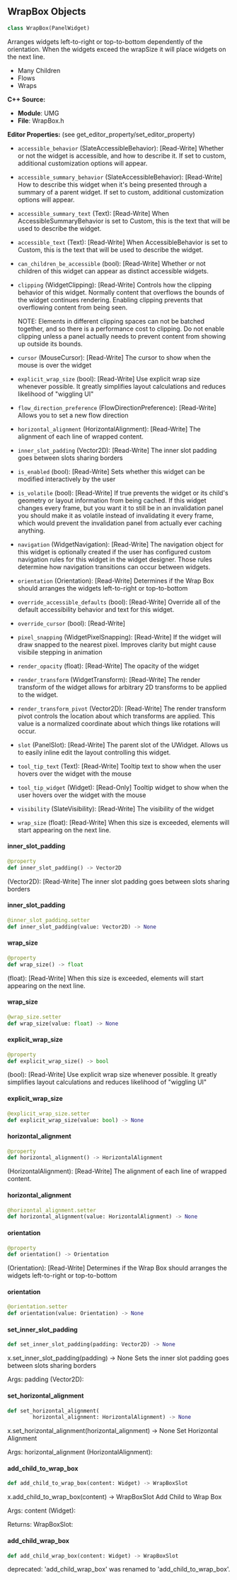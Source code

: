 ## WrapBox Objects

```python
class WrapBox(PanelWidget)
```

Arranges widgets left-to-right or top-to-bottom dependently of the orientation.  When the widgets exceed the wrapSize it will place widgets on the next line.

* Many Children
* Flows
* Wraps

**C++ Source:**

- **Module**: UMG
- **File**: WrapBox.h

**Editor Properties:** (see get_editor_property/set_editor_property)

- ``accessible_behavior`` (SlateAccessibleBehavior):  [Read-Write] Whether or not the widget is accessible, and how to describe it. If set to custom, additional customization options will appear.
- ``accessible_summary_behavior`` (SlateAccessibleBehavior):  [Read-Write] How to describe this widget when it's being presented through a summary of a parent widget. If set to custom, additional customization options will appear.
- ``accessible_summary_text`` (Text):  [Read-Write] When AccessibleSummaryBehavior is set to Custom, this is the text that will be used to describe the widget.
- ``accessible_text`` (Text):  [Read-Write] When AccessibleBehavior is set to Custom, this is the text that will be used to describe the widget.
- ``can_children_be_accessible`` (bool):  [Read-Write] Whether or not children of this widget can appear as distinct accessible widgets.
- ``clipping`` (WidgetClipping):  [Read-Write] Controls how the clipping behavior of this widget.  Normally content that overflows the
  bounds of the widget continues rendering.  Enabling clipping prevents that overflowing content
  from being seen.

  NOTE: Elements in different clipping spaces can not be batched together, and so there is a
  performance cost to clipping.  Do not enable clipping unless a panel actually needs to prevent
  content from showing up outside its bounds.
- ``cursor`` (MouseCursor):  [Read-Write] The cursor to show when the mouse is over the widget
- ``explicit_wrap_size`` (bool):  [Read-Write] Use explicit wrap size whenever possible. It greatly simplifies layout calculations and reduces likelihood of "wiggling UI"
- ``flow_direction_preference`` (FlowDirectionPreference):  [Read-Write] Allows you to set a new flow direction
- ``horizontal_alignment`` (HorizontalAlignment):  [Read-Write] The alignment of each line of wrapped content.
- ``inner_slot_padding`` (Vector2D):  [Read-Write] The inner slot padding goes between slots sharing borders
- ``is_enabled`` (bool):  [Read-Write] Sets whether this widget can be modified interactively by the user
- ``is_volatile`` (bool):  [Read-Write] If true prevents the widget or its child's geometry or layout information from being cached.  If this widget
  changes every frame, but you want it to still be in an invalidation panel you should make it as volatile
  instead of invalidating it every frame, which would prevent the invalidation panel from actually
  ever caching anything.
- ``navigation`` (WidgetNavigation):  [Read-Write] The navigation object for this widget is optionally created if the user has configured custom
  navigation rules for this widget in the widget designer.  Those rules determine how navigation transitions
  can occur between widgets.
- ``orientation`` (Orientation):  [Read-Write] Determines if the Wrap Box should arranges the widgets left-to-right or top-to-bottom
- ``override_accessible_defaults`` (bool):  [Read-Write] Override all of the default accessibility behavior and text for this widget.
- ``override_cursor`` (bool):  [Read-Write]
- ``pixel_snapping`` (WidgetPixelSnapping):  [Read-Write] If the widget will draw snapped to the nearest pixel.  Improves clarity but might cause visibile stepping in animation
- ``render_opacity`` (float):  [Read-Write] The opacity of the widget
- ``render_transform`` (WidgetTransform):  [Read-Write] The render transform of the widget allows for arbitrary 2D transforms to be applied to the widget.
- ``render_transform_pivot`` (Vector2D):  [Read-Write] The render transform pivot controls the location about which transforms are applied.
  This value is a normalized coordinate about which things like rotations will occur.
- ``slot`` (PanelSlot):  [Read-Write] The parent slot of the UWidget.  Allows us to easily inline edit the layout controlling this widget.
- ``tool_tip_text`` (Text):  [Read-Write] Tooltip text to show when the user hovers over the widget with the mouse
- ``tool_tip_widget`` (Widget):  [Read-Only] Tooltip widget to show when the user hovers over the widget with the mouse
- ``visibility`` (SlateVisibility):  [Read-Write] The visibility of the widget
- ``wrap_size`` (float):  [Read-Write] When this size is exceeded, elements will start appearing on the next line.

<a id="unreal.WrapBox.inner_slot_padding"></a>

#### inner_slot_padding

```python
@property
def inner_slot_padding() -> Vector2D
```

(Vector2D):  [Read-Write] The inner slot padding goes between slots sharing borders

<a id="unreal.WrapBox.inner_slot_padding"></a>

#### inner_slot_padding

```python
@inner_slot_padding.setter
def inner_slot_padding(value: Vector2D) -> None
```

<a id="unreal.WrapBox.wrap_size"></a>

#### wrap_size

```python
@property
def wrap_size() -> float
```

(float):  [Read-Write] When this size is exceeded, elements will start appearing on the next line.

<a id="unreal.WrapBox.wrap_size"></a>

#### wrap_size

```python
@wrap_size.setter
def wrap_size(value: float) -> None
```

<a id="unreal.WrapBox.explicit_wrap_size"></a>

#### explicit_wrap_size

```python
@property
def explicit_wrap_size() -> bool
```

(bool):  [Read-Write] Use explicit wrap size whenever possible. It greatly simplifies layout calculations and reduces likelihood of "wiggling UI"

<a id="unreal.WrapBox.explicit_wrap_size"></a>

#### explicit_wrap_size

```python
@explicit_wrap_size.setter
def explicit_wrap_size(value: bool) -> None
```

<a id="unreal.WrapBox.horizontal_alignment"></a>

#### horizontal_alignment

```python
@property
def horizontal_alignment() -> HorizontalAlignment
```

(HorizontalAlignment):  [Read-Write] The alignment of each line of wrapped content.

<a id="unreal.WrapBox.horizontal_alignment"></a>

#### horizontal_alignment

```python
@horizontal_alignment.setter
def horizontal_alignment(value: HorizontalAlignment) -> None
```

<a id="unreal.WrapBox.orientation"></a>

#### orientation

```python
@property
def orientation() -> Orientation
```

(Orientation):  [Read-Write] Determines if the Wrap Box should arranges the widgets left-to-right or top-to-bottom

<a id="unreal.WrapBox.orientation"></a>

#### orientation

```python
@orientation.setter
def orientation(value: Orientation) -> None
```

<a id="unreal.WrapBox.set_inner_slot_padding"></a>

#### set_inner_slot_padding

```python
def set_inner_slot_padding(padding: Vector2D) -> None
```

x.set_inner_slot_padding(padding) -> None
Sets the inner slot padding goes between slots sharing borders

Args:
    padding (Vector2D):

<a id="unreal.WrapBox.set_horizontal_alignment"></a>

#### set_horizontal_alignment

```python
def set_horizontal_alignment(
        horizontal_alignment: HorizontalAlignment) -> None
```

x.set_horizontal_alignment(horizontal_alignment) -> None
Set Horizontal Alignment

Args:
    horizontal_alignment (HorizontalAlignment):

<a id="unreal.WrapBox.add_child_to_wrap_box"></a>

#### add_child_to_wrap_box

```python
def add_child_to_wrap_box(content: Widget) -> WrapBoxSlot
```

x.add_child_to_wrap_box(content) -> WrapBoxSlot
Add Child to Wrap Box

Args:
    content (Widget): 

Returns:
    WrapBoxSlot:

<a id="unreal.WrapBox.add_child_wrap_box"></a>

#### add_child_wrap_box

```python
def add_child_wrap_box(content: Widget) -> WrapBoxSlot
```

deprecated: 'add_child_wrap_box' was renamed to 'add_child_to_wrap_box'.

<a id="unreal.WrapBoxSlot"></a>
